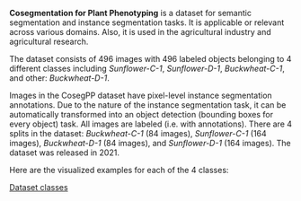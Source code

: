 **Cosegmentation for Plant Phenotyping** is a dataset for semantic segmentation and instance segmentation tasks. It is applicable or relevant across various domains. Also, it is used in the agricultural industry and agricultural research. 

The dataset consists of 496 images with 496 labeled objects belonging to 4 different classes including *Sunflower-C-1*, *Sunflower-D-1*, *Buckwheat-C-1*, and other: *Buckwheat-D-1*.

Images in the CosegPP dataset have pixel-level instance segmentation annotations. Due to the nature of the instance segmentation task, it can be automatically transformed into an object detection (bounding boxes for every object) task. All images are labeled (i.e. with annotations). There are 4 splits in the dataset: *Buckwheat-C-1* (84 images), *Sunflower-C-1* (164 images), *Buckwheat-D-1* (84 images), and *Sunflower-D-1* (164 images). The dataset was released in 2021.

Here are the visualized examples for each of the 4 classes:

[Dataset classes](https://github.com/dataset-ninja/cosegpp/raw/main/visualizations/classes_preview.webm)
